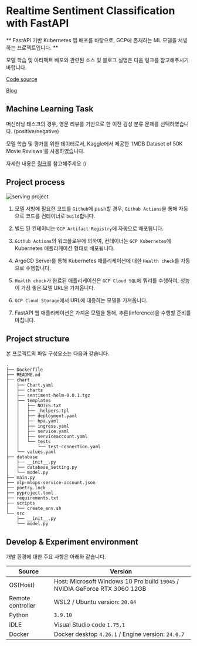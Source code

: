# Realtime Sentiment Classification with FastAPI

** FastAPI 기반 Kubernetes 앱 배포를 바탕으로, GCP에 존재하는 ML 모델을 서빙하는 프로젝트입니다. **

모델 학습 및 아티팩트 배포와 관련된 소스 및 블로그 설명은 다음 링크를 참고해주시기 바랍니다.

[Code source](https://github.com/jihoahn9303/MLflow-with-GCP)

[Blog](https://anzzang-lab.oopy.io/55636845-9a23-455e-8234-8a41180615ff)


## Machine Learning Task

머신러닝 태스크의 경우, 영문 리뷰를 기반으로 한 이진 감성 분류 문제를 선택하였습니다. (positive/negative)

모델 학습 및 평가를 위한 데이터로서, Kaggle에서 제공한 'IMDB Dataset of 50K Movie Reviews'를 사용하였습니다.

자세한 내용은 [링크](https://www.kaggle.com/datasets/lakshmi25npathi/imdb-dataset-of-50k-movie-reviews)를 참고해주세요 :)


## Project process

![serving project](https://github.com/jihoahn9303/fastapi-model-serving/assets/48744746/b8f2de3f-1e32-446b-9d6d-097a02f489dd)

1. 모델 서빙에 필요한 코드를 `Github`에 push할 경우, `Github Actions`을 통해 자동으로 코드를 컨테이너로 `build`합니다.

2. 빌드 된 컨테이너는 `GCP Artifact Registry`에 자동으로 배포됩니다.

3. `Github Actions`의 워크플로우에 의하여, 컨테이너는 `GCP Kubernetes`에 Kubernetes 애플리케이션 형태로 배포됩니다.

4. ArgoCD Server를 통해 Kubernetes 애플리케이션에 대한 `Health check`를 자동으로 수행합니다.

5. `Health check`가 완료된 애플리케이션은 `GCP Cloud SQL`에 쿼리를 수행하여, 성능이 가장 좋은 모델 URL을 가져옵니다.

6. `GCP Cloud Storage`에서 URL에 대응하는 모델을 가져옵니다.

7. FastAPI 웹 애플리케이션은 가져온 모델을 통해, 추론(inference)을 수행할 준비를 마칩니다.


## Project structure

본 프로젝트의 파일 구성요소는 다음과 같습니다.

```
.
├── Dockerfile
├── README.md
├── chart
│   ├── Chart.yaml
│   ├── charts
│   ├── sentiment-helm-0.0.1.tgz
│   ├── templates
│   │   ├── NOTES.txt
│   │   ├── _helpers.tpl
│   │   ├── deployment.yaml
│   │   ├── hpa.yaml
│   │   ├── ingress.yaml
│   │   ├── service.yaml
│   │   ├── serviceaccount.yaml
│   │   └── tests
│   │       └── test-connection.yaml
│   └── values.yaml
├── database
│   ├── __init__.py
│   ├── database_setting.py
│   └── model.py
├── main.py
├── nlp-mlops-service-account.json
├── poetry.lock
├── pyproject.toml
├── requirements.txt
├── scripts
│   └── create_env.sh
└── src
    ├── __init__.py
    └── model.py
```

## Develop & Experiment environment

개발 환경에 대한 주요 사항은 아래와 같습니다.

| Source                  | Version                                                                               |
| ----------------------- | ------------------------------------------------------------------------------------- |
| OS(Host)                | Host: Microsoft Windows 10 Pro build `19045` / NVIDIA GeForce RTX 3060 12GB           |
| Remote controller       | WSL2 / Ubuntu version: `20.04`                                                        |
| Python                  | `3.9.10`                                                                              |
| IDLE                    | Visual Studio code `1.75.1`                                                           |
| Docker                  | Docker desktop `4.26.1` / Engine version: `24.0.7`                                    |




